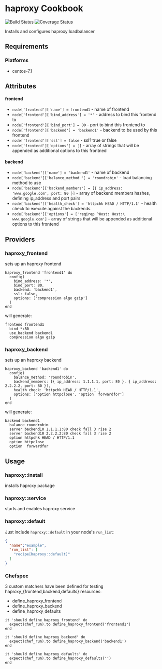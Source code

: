 # haproxy Cookbook

[![Build Status](https://secure.travis-ci.org/udryan10/test.png)](http://travis-ci.org/udryan10/test)
[![Coverage Status](https://coveralls.io/repos/github/udryan10/test/badge.svg?branch=master)](https://coveralls.io/github/udryan10/test?branch=master)

Installs and configures haproxy loadbalancer

## Requirements
### Platforms

- centos-7.1

## Attributes

#### frontend
- `node['frontend']['name'] = frontend1` - name of frontend
- `node['frontend']['bind_address'] = '*'` - address to bind this frontend to
- `node['frontend']['bind_port'] = 80` - port to bind this frontend to
- `node['frontend']['backend'] = 'backend1'` - backend to be used by this frontend
- `node['frontend']['ssl'] = false` - ssl? true or false
- `node['frontend']['options'] = []` - array of strings that will be appended as additional options to this frontned

#### backend
- `node['backend']['name'] = 'backend1'`  - name of backend
- `node['backend']['balance_method '] = 'roundrobin'` - load balancing method to use
- `node['backend']['backend_members'] = [{ ip_address: 'www.google.com', port: 80 }]` - array of backend members hashes, defining ip_address and port pairs
- `node['backend']['health_check'] = 'httpchk HEAD / HTTP/1.1'` - health check to execute against the backends
- `node['backend']['options'] = ['reqirep ^Host: Host:\ www.google.com']` - array of strings that will be appended as additional options to this frontend

## Providers
### haproxy_frontend
sets up an haproxy frontend
```
haproxy_frontend 'frontend1' do
  config(
    bind_address: '*',
    bind_port: 80,
    backend: 'backend1',
    ssl: false,
    options: ['compression algo gzip']
  )
end
```
will generate:
```
frontend frontend1
  bind *:80
  use_backend backend1
  compression algo gzip
```

### haproxy_backend
sets up an haproxy backend
```
haproxy_backend 'backend1' do
  config(
    balance_method: 'roundrobin',
    backend_members: [{ ip_address: 1.1.1.1, port: 80 }, { ip_address: 2.2.2.2, port: 80 }],
    health_check: 'httpchk HEAD / HTTP/1.1',
    options: ['option httpclose', 'option  forwardfor']
  )
end
```
will generate:
```
backend backend1
  balance roundrobin
  server backend10 1.1.1.1:80 check fall 3 rise 2
  server backend10 2.2.2.2:80 check fall 3 rise 2
  option httpchk HEAD / HTTP/1.1
  option httpclose
  option  forwardfor
```
## Usage

### haproxy::install
 installs haproxy package
### haproxy::service
 starts and enables haproxy service
### haproxy::default

Just include `haproxy::default` in your node's `run_list`:

```json
{
  "name":"example",
  "run_list": [
    "recipe[haproxy::default]"
  ]
}
```

### Chefspec

3 custom matchers have been defined for testing haproxy_{frontend,backend,defaults} resources:
  - define_haproxy_frontend
  - define_haproxy_backend
  - define_haproxy_defaults
```
it 'should define haproxy frontend' do
  expect(chef_run).to define_haproxy_frontend('frontend1')
end

it 'should define haproxy backend' do
  expect(chef_run).to define_haproxy_backend('backend1')
end

it 'should define haproxy defaults' do
  expect(chef_run).to define_haproxy_defaults('')
end
```
